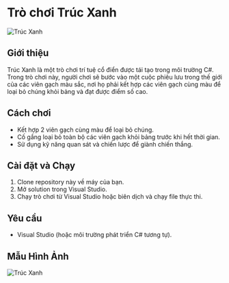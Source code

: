 # Trò chơi Trúc Xanh

![Trúc Xanh](https://i.imgur.com/FKkDFJq.png)

## Giới thiệu

Trúc Xanh là một trò chơi trí tuệ cổ điển được tái tạo trong môi trường C#. Trong trò chơi này, người chơi sẽ bước vào một cuộc phiêu lưu trong thế giới của các viên gạch màu sắc, nơi họ phải kết hợp các viên gạch cùng màu để loại bỏ chúng khỏi bảng và đạt được điểm số cao.

## Cách chơi

- Kết hợp 2 viên gạch cùng màu để loại bỏ chúng.
- Cố gắng loại bỏ toàn bộ các viên gạch khỏi bảng trước khi hết thời gian.
- Sử dụng kỹ năng quan sát và chiến lược để giành chiến thắng.

## Cài đặt và Chạy

1. Clone repository này về máy của bạn.
2. Mở solution trong Visual Studio.
3. Chạy trò chơi từ Visual Studio hoặc biên dịch và chạy file thực thi.

## Yêu cầu

- Visual Studio (hoặc môi trường phát triển C# tương tự).

## Mẫu Hình Ảnh

![Trúc Xanh](https://i.imgur.com/kechHJf.png)
